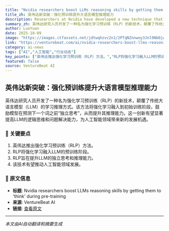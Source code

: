 ```yaml
---
title: "Nvidia researchers boost LLMs reasoning skills by getting them to 'think' during pre-training"
title_zh: 英伟达新突破：强化预训练提升大语言模型推理能力
description: Researchers at Nvidia have developed a new technique that flips the script on how large language models (LLMs) learn to reason.  The method, called reinforcement learning pre-training (RLP), integrate
summary_zh: 英伟达研究人员开发了一种名为强化学习预训练（RLP）的新技术，颠覆了传统大语言模型（LLM）的学习推理方式。该方法将强化学习融入到初始训练阶段，鼓励模型在预测下一个词之前“独立思考”，从而提升其推理能力。这一创新有望显著提高LLM的逻辑思维和问题解决能力，为人工智能领域带来新的发展机遇。
author: LuoYuan
date: 2025-10-09
image: "https://images.ctfassets.net/jdtwqhzvc2n1/2PTqNZnnwoy3Jnl9Nb0jwP/bceecea29350a1a5646c728208c5baac/nuneybits_Vector_art_of_a_robot_thinking_neon_colors_bc248938-48f9-44e0-8bd0-3a2fd7b9f913.webp"
link: "https://venturebeat.com/ai/nvidia-researchers-boost-llms-reasoning-skills-by-getting-them-to-think"
category: ai-news
tags: ["AI","人工智能","行业动态"]
key_points: ["英伟达推出强化学习预训练（RLP）方法。","RLP将强化学习融入LLM的预训练阶段。","RLP旨在提升LLM的独立思考和推理能力。","该技术有望推动人工智能领域发展。"]
featured: false
source: VentureBeat AI
---
```


## 英伟达新突破：强化预训练提升大语言模型推理能力

英伟达研究人员开发了一种名为强化学习预训练（RLP）的新技术，颠覆了传统大语言模型（LLM）的学习推理方式。该方法将强化学习融入到初始训练阶段，鼓励模型在预测下一个词之前“独立思考”，从而提升其推理能力。这一创新有望显著提高LLM的逻辑思维和问题解决能力，为人工智能领域带来新的发展机遇。

### 🔑 关键要点
1. 英伟达推出强化学习预训练（RLP）方法。
2. RLP将强化学习融入LLM的预训练阶段。
3. RLP旨在提升LLM的独立思考和推理能力。
4. 该技术有望推动人工智能领域发展。


### 📰 原文信息
- **标题**: Nvidia researchers boost LLMs reasoning skills by getting them to 'think' during pre-training
- **来源**: VentureBeat AI
- **链接**: [查看原文](https://venturebeat.com/ai/nvidia-researchers-boost-llms-reasoning-skills-by-getting-them-to-think)

---
*本文由AI自动翻译和摘要生成*
